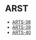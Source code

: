 # ARST

* [ARTS-38](https://github.com/mmdaozhu/ARST/blob/master/ARTS2021/ARTS-38.md)
* [ARTS-39](https://github.com/mmdaozhu/ARST/blob/master/ARTS2021/ARTS-39.md)
* [ARTS-40](https://github.com/mmdaozhu/ARST/blob/master/ARTS2021/ARTS-40.md)

